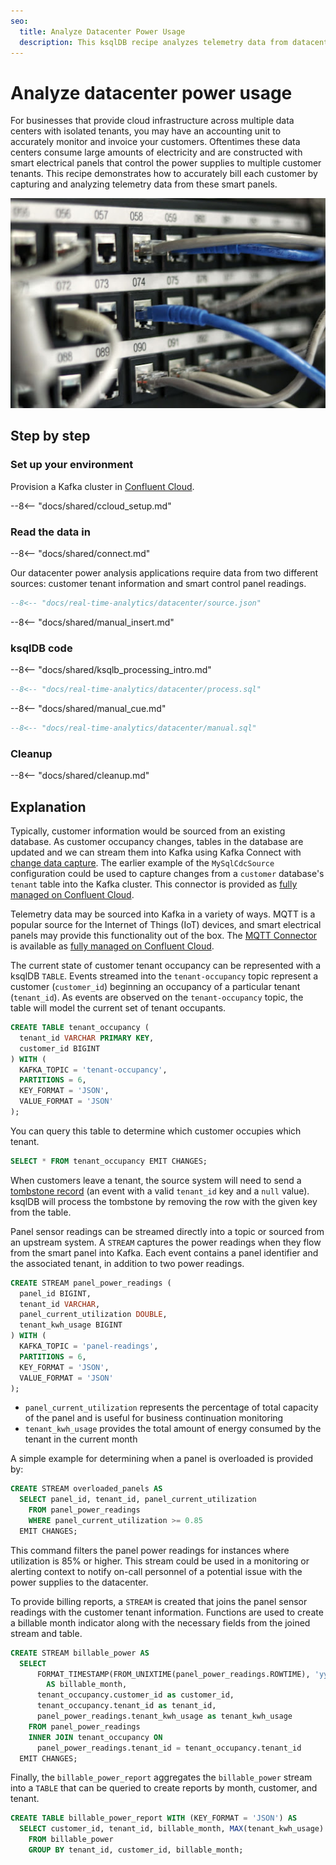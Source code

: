 ```yaml
---
seo:
  title: Analyze Datacenter Power Usage 
  description: This ksqlDB recipe analyzes telemetry data from datacenter power electrical smart panels. The stream processing use cases for this data include detection of power usage levels for safety and accounting purposes.
---
```


# Analyze datacenter power usage 

For businesses that provide cloud infrastructure across multiple data centers with isolated tenants, you may have an accounting unit to accurately monitor and invoice your customers. Oftentimes these data centers consume large amounts of electricity and are constructed with smart electrical panels that control the power supplies to multiple customer tenants. This recipe demonstrates how to accurately bill each customer by capturing and analyzing telemetry data from these smart panels.

![data center](../../img/datacenter.jpg)

## Step by step

### Set up your environment
 
Provision a Kafka cluster in [Confluent Cloud](https://www.confluent.io/confluent-cloud/tryfree/?utm_source=github&utm_medium=ksqldb_recipes&utm_campaign=datacenter).

--8<-- "docs/shared/ccloud_setup.md"

### Read the data in

--8<-- "docs/shared/connect.md"

Our datacenter power analysis applications require data from two different sources: customer tenant information and smart control panel readings.

```sql
--8<-- "docs/real-time-analytics/datacenter/source.json"
```

--8<-- "docs/shared/manual_insert.md"

### ksqlDB code

--8<-- "docs/shared/ksqlb_processing_intro.md"

```sql
--8<-- "docs/real-time-analytics/datacenter/process.sql"
```

--8<-- "docs/shared/manual_cue.md"

```sql
--8<-- "docs/real-time-analytics/datacenter/manual.sql"
```

### Cleanup

--8<-- "docs/shared/cleanup.md"

## Explanation

Typically, customer information would be sourced from an existing database. As customer occupancy changes, tables in the database are updated and we can stream them into Kafka using Kafka Connect with [change data capture](https://www.confluent.io/blog/cdc-and-streaming-analytics-using-debezium-kafka/). The earlier example of the `MySqlCdcSource` configuration could be used to capture changes from a `customer` database's `tenant` table into the Kafka cluster. This connector is provided as [fully managed on Confluent Cloud](https://docs.confluent.io/cloud/current/connectors/cc-mysql-source-cdc-debezium.html).  

Telemetry data may be sourced into Kafka in a variety of ways. MQTT is a popular source for the Internet of Things (IoT) devices, and smart electrical panels may provide this functionality out of the box. The [MQTT Connector](https://docs.confluent.io/cloud/current/connectors/cc-mqtt-source.html) is available as [fully managed on Confluent Cloud](https://docs.confluent.io/cloud/current/connectors/cc-mqtt-source.html).

The current state of customer tenant occupancy can be represented with a ksqlDB `TABLE`. Events streamed into the `tenant-occupancy` topic represent a customer (`customer_id`) beginning an occupancy of a particular tenant (`tenant_id`). As events are observed on the `tenant-occupancy` topic, the table will model the current set of tenant occupants. 

```sql
CREATE TABLE tenant_occupancy (
  tenant_id VARCHAR PRIMARY KEY,
  customer_id BIGINT
) WITH (
  KAFKA_TOPIC = 'tenant-occupancy',
  PARTITIONS = 6,
  KEY_FORMAT = 'JSON',
  VALUE_FORMAT = 'JSON'
);
```

You can query this table to determine which customer occupies which tenant.

```sql
SELECT * FROM tenant_occupancy EMIT CHANGES;
```

When customers leave a tenant, the source system will need to send a [tombstone record](https://docs.ksqldb.io/en/latest/developer-guide/ksqldb-reference/create-table/#primary-key) (an event with a valid `tenant_id` key and a `null` value). ksqlDB will process the tombstone by removing the row with the given key from the table.

Panel sensor readings can be streamed directly into a topic or sourced from an upstream system. A `STREAM` captures the power readings when they flow from the smart panel into Kafka. Each event contains a panel identifier and the associated tenant, in addition to two power readings.

```sql
CREATE STREAM panel_power_readings (
  panel_id BIGINT,
  tenant_id VARCHAR,
  panel_current_utilization DOUBLE,
  tenant_kwh_usage BIGINT
) WITH (
  KAFKA_TOPIC = 'panel-readings',
  PARTITIONS = 6,
  KEY_FORMAT = 'JSON',
  VALUE_FORMAT = 'JSON'
);
```

* `panel_current_utilization` represents the percentage of total capacity of the panel and is useful for business continuation monitoring
* `tenant_kwh_usage` provides the total amount of energy consumed by the tenant in the current month 

A simple example for determining when a panel is overloaded is provided by:

```sql
CREATE STREAM overloaded_panels AS 
  SELECT panel_id, tenant_id, panel_current_utilization 
    FROM panel_power_readings 
    WHERE panel_current_utilization >= 0.85
  EMIT CHANGES;
```

This command filters the panel power readings for instances where utilization is 85% or higher. This stream could be used in a monitoring or alerting context to notify on-call personnel of a potential issue with the power supplies to the datacenter.

To provide billing reports, a `STREAM` is created that joins the panel sensor readings with the customer tenant information. Functions are used to create a billable month indicator along with the necessary fields from the joined stream and table. 

```sql
CREATE STREAM billable_power AS 
  SELECT 
      FORMAT_TIMESTAMP(FROM_UNIXTIME(panel_power_readings.ROWTIME), 'yyyy-MM') 
        AS billable_month,
      tenant_occupancy.customer_id as customer_id,
      tenant_occupancy.tenant_id as tenant_id, 
      panel_power_readings.tenant_kwh_usage as tenant_kwh_usage
    FROM panel_power_readings
    INNER JOIN tenant_occupancy ON 
      panel_power_readings.tenant_id = tenant_occupancy.tenant_id
  EMIT CHANGES;
```

Finally, the `billable_power_report` aggregates the `billable_power` stream into a `TABLE` that can be queried to create reports by month, customer, and tenant.

```sql
CREATE TABLE billable_power_report WITH (KEY_FORMAT = 'JSON') AS
  SELECT customer_id, tenant_id, billable_month, MAX(tenant_kwh_usage) as kwh
    FROM billable_power
    GROUP BY tenant_id, customer_id, billable_month;
```

